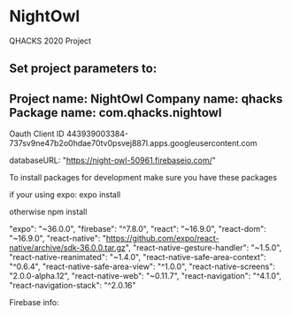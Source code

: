 # NightOwl
QHACKS 2020 Project

Set project parameters to:
---------------------------------------------------------
Project name:  NightOwl
Company name:  qhacks
Package name:  com.qhacks.nightowl
----------------------------------------------

Oauth Client ID
443939003384-737sv9ne47b2o0hdae70tv0psvej887l.apps.googleusercontent.com

databaseURL: "https://night-owl-50961.firebaseio.com/"

To install packages for development make sure you have these packages

if your using expo:
expo install 

otherwise 
npm install

 "expo": "~36.0.0",
    "firebase": "^7.8.0",
    "react": "~16.9.0",
    "react-dom": "~16.9.0",
    "react-native": "https://github.com/expo/react-native/archive/sdk-36.0.0.tar.gz",
    "react-native-gesture-handler": "~1.5.0",
    "react-native-reanimated": "~1.4.0",
    "react-native-safe-area-context": "^0.6.4",
    "react-native-safe-area-view": "^1.0.0",
    "react-native-screens": "2.0.0-alpha.12",
    "react-native-web": "~0.11.7",
    "react-navigation": "^4.1.0",
    "react-navigation-stack": "^2.0.16"

Firebase info:

<!-- The core Firebase JS SDK is always required and must be listed first -->
<script src="https://www.gstatic.com/firebasejs/7.8.0/firebase-app.js"></script>

<!-- TODO: Add SDKs for Firebase products that you want to use
     https://firebase.google.com/docs/web/setup#available-libraries -->
<script src="https://www.gstatic.com/firebasejs/7.8.0/firebase-analytics.js"></script>

<script>
  // Your web app's Firebase configuration
  var firebaseConfig = {
    apiKey: "AIzaSyCFPoSc_OGc84P9Rky5R3IAacaWxMS42PY",
    authDomain: "night-owl-50961.firebaseapp.com",
    databaseURL: "https://night-owl-50961.firebaseio.com",
    projectId: "night-owl-50961",
    storageBucket: "night-owl-50961.appspot.com",
    messagingSenderId: "443939003384",
    appId: "1:443939003384:web:b91218976ef30c6353940d",
    measurementId: "G-M6FHV27H5N"
  };
  // Initialize Firebase
  firebase.initializeApp(firebaseConfig);
  firebase.analytics();
</script>